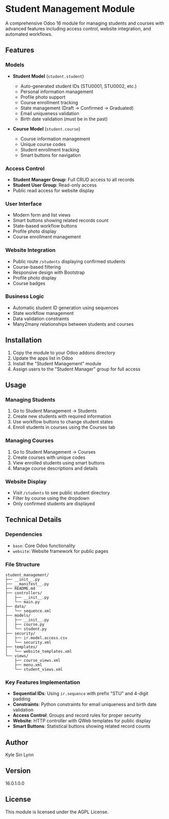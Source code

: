 # Student Management Module

A comprehensive Odoo 16 module for managing students and courses with advanced features including access control, website integration, and automated workflows.

## Features

### Models
- **Student Model** (`student.student`)
  - Auto-generated student IDs (STU0001, STU0002, etc.)
  - Personal information management
  - Profile photo support
  - Course enrollment tracking
  - State management (Draft → Confirmed → Graduated)
  - Email uniqueness validation
  - Birth date validation (must be in the past)

- **Course Model** (`student.course`)
  - Course information management
  - Unique course codes
  - Student enrollment tracking
  - Smart buttons for navigation

### Access Control
- **Student Manager Group**: Full CRUD access to all records
- **Student User Group**: Read-only access
- Public read access for website display

### User Interface
- Modern form and list views
- Smart buttons showing related records count
- State-based workflow buttons
- Profile photo display
- Course enrollment management

### Website Integration
- Public route `/students` displaying confirmed students
- Course-based filtering
- Responsive design with Bootstrap
- Profile photo display
- Course badges

### Business Logic
- Automatic student ID generation using sequences
- State workflow management
- Data validation constraints
- Many2many relationships between students and courses

## Installation

1. Copy the module to your Odoo addons directory
2. Update the apps list in Odoo
3. Install the "Student Management" module
4. Assign users to the "Student Manager" group for full access

## Usage

### Managing Students
1. Go to Student Management → Students
2. Create new students with required information
3. Use workflow buttons to change student states
4. Enroll students in courses using the Courses tab

### Managing Courses
1. Go to Student Management → Courses
2. Create courses with unique codes
3. View enrolled students using smart buttons
4. Manage course descriptions and details

### Website Display
- Visit `/students` to see public student directory
- Filter by course using the dropdown
- Only confirmed students are displayed

## Technical Details

### Dependencies
- `base`: Core Odoo functionality
- `website`: Website framework for public pages

### File Structure
```
student_management/
├── __init__.py
├── __manifest__.py
├── README.md
├── controllers/
│   ├── __init__.py
│   └── main.py
├── data/
│   └── sequence.xml
├── models/
│   ├── __init__.py
│   ├── course.py
│   └── student.py
├── security/
│   ├── ir.model.access.csv
│   └── security.xml
├── templates/
│   └── website_templates.xml
└── views/
    ├── course_views.xml
    ├── menu.xml
    └── student_views.xml
```

### Key Features Implementation
- **Sequential IDs**: Using `ir.sequence` with prefix "STU" and 4-digit padding
- **Constraints**: Python constraints for email uniqueness and birth date validation
- **Access Control**: Groups and record rules for proper security
- **Website**: HTTP controller with QWeb templates for public display
- **Smart Buttons**: Statistical buttons showing related record counts

## Author
Kyle Sin Lynn

## Version
16.0.1.0.0

## License
This module is licensed under the AGPL License.
